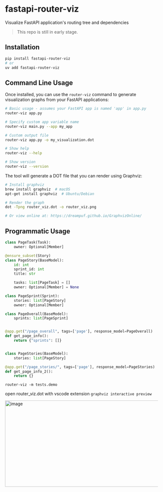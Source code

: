 # fastapi-router-viz

Visualize FastAPI application's routing tree and dependencies

> This repo is still in early stage.

## Installation

```bash
pip install fastapi-router-viz
# or
uv add fastapi-router-viz
```

## Command Line Usage

Once installed, you can use the `router-viz` command to generate visualization graphs from your FastAPI applications:

```bash
# Basic usage - assumes your FastAPI app is named 'app' in app.py
router-viz app.py

# Specify custom app variable name
router-viz main.py --app my_app

# Custom output file
router-viz app.py -o my_visualization.dot

# Show help
router-viz --help

# Show version
router-viz --version
```

The tool will generate a DOT file that you can render using Graphviz:

```bash
# Install graphviz
brew install graphviz  # macOS
apt-get install graphviz  # Ubuntu/Debian

# Render the graph
dot -Tpng router_viz.dot -o router_viz.png

# Or view online at: https://dreampuf.github.io/GraphvizOnline/
```

## Programmatic Usage

```python
class PageTask(Task):
    owner: Optional[Member]

@ensure_subset(Story)
class PageStory(BaseModel):
    id: int
    sprint_id: int
    title: str

    tasks: list[PageTask] = []
    owner: Optional[Member] = None

class PageSprint(Sprint):
    stories: list[PageStory]
    owner: Optional[Member]

class PageOverall(BaseModel):
    sprints: list[PageSprint]


@app.get("/page_overall", tags=['page'], response_model=PageOverall)
def get_page_info():
    return {"sprints": []}


class PageStories(BaseModel):
    stories: list[PageStory]

@app.get("/page_stories/", tags=['page'], response_model=PageStories)
def get_page_info_2():
    return {}
```

```shell
router-viz -m tests.demo
```

open router_viz.dot with vscode extension `graphviz interactive preview`

<img width="1062" height="283" alt="image" src="https://github.com/user-attachments/assets/d8134277-fa84-444a-b6cd-1287e477a83e" />
